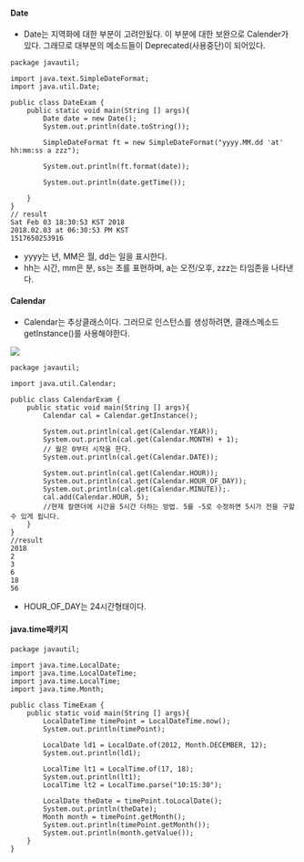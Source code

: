 #### Date

- Date는 지역화에 대한 부분이 고려안됬다. 이 부분에 대한 보완으로 Calender가 있다. 그래므로 대부분의 메소드들이 Deprecated(사용중단)이 되어있다.

```
package javautil;

import java.text.SimpleDateFormat;
import java.util.Date;

public class DateExam {
    public static void main(String [] args){
        Date date = new Date();
        System.out.println(date.toString());

        SimpleDateFormat ft = new SimpleDateFormat("yyyy.MM.dd 'at' hh:mm:ss a zzz");

        System.out.println(ft.format(date));

        System.out.println(date.getTime());
        
    }
}
// result
Sat Feb 03 18:30:53 KST 2018
2018.02.03 at 06:30:53 PM KST
1517650253916

```
- yyyy는 년, MM은 월, dd는 일을 표시한다.
- hh는 시간, mm은 분, ss는 초를 표현하며, a는 오전/오후, zzz는 타임존을 나타낸다.

#### Calendar

- Calendar는 추상클래스이다. 그러므로 인스턴스를 생성하려면, 클래스메소드 getInstance()를 사용해야한다.

![](/Users/jaeyeonkim/Desktop/calender.png)

```
package javautil;

import java.util.Calendar;

public class CalendarExam {
    public static void main(String [] args){
        Calendar cal = Calendar.getInstance();

        System.out.println(cal.get(Calendar.YEAR));
        System.out.println(cal.get(Calendar.MONTH) + 1);
        // 월은 0부터 시작을 한다.
        System.out.println(cal.get(Calendar.DATE));

        System.out.println(cal.get(Calendar.HOUR));
        System.out.println(cal.get(Calendar.HOUR_OF_DAY));
        System.out.println(cal.get(Calendar.MINUTE));.
        cal.add(Calendar.HOUR, 5);
        //현재 칼랜더에 시간을 5시간 더하는 방법. 5를 -5로 수정하면 5시가 전을 구할 수 있게 됩니다.
    }
}
//result
2018
2
3
6
18
56
```

- HOUR_OF_DAY는 24시간형태이다.


#### java.time패키지

```
package javautil;

import java.time.LocalDate;
import java.time.LocalDateTime;
import java.time.LocalTime;
import java.time.Month;

public class TimeExam {
    public static void main(String [] args){
        LocalDateTime timePoint = LocalDateTime.now();
        System.out.println(timePoint);

        LocalDate ld1 = LocalDate.of(2012, Month.DECEMBER, 12);
        System.out.println(ld1);

        LocalTime lt1 = LocalTime.of(17, 18);
        System.out.println(lt1);
        LocalTime lt2 = LocalTime.parse("10:15:30");

        LocalDate theDate = timePoint.toLocalDate();
        System.out.println(theDate);
        Month month = timePoint.getMonth();
        System.out.println(timePoint.getMonth());
        System.out.println(month.getValue());
    }
}
```
